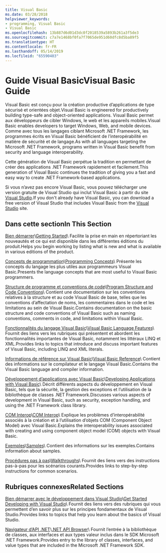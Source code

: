 ```yaml
---
title: Visual Basic
ms.date: 03/28/2018
helpviewer_keywords:
- programming, Visual Basic
- Visual Basic
ms.openlocfilehash: 13b887d6d01d3dc0f2018539a5893b261a3f5de3
ms.sourcegitcommit: c7a7e1468bf0fa7f7065de951d60dfc8d5ba89f5
ms.translationtype: HT
ms.contentlocale: fr-FR
ms.lasthandoff: 05/14/2019
ms.locfileid: "65590403"
---
```

# <a name="visual-basic-guide"></a><span data-ttu-id="0ac9f-102">Guide Visual Basic</span><span class="sxs-lookup"><span data-stu-id="0ac9f-102">Visual Basic Guide</span></span>

<span data-ttu-id="0ac9f-103">Visual Basic est conçu pour la création productive d’applications de type sécurisé et orientées objet.</span><span class="sxs-lookup"><span data-stu-id="0ac9f-103">Visual Basic is engineered for productively building type-safe and object-oriented applications.</span></span> <span data-ttu-id="0ac9f-104">Visual Basic permet aux développeurs de cibler Windows, le web et les appareils mobiles.</span><span class="sxs-lookup"><span data-stu-id="0ac9f-104">Visual Basic enables developers to target Windows, Web, and mobile devices.</span></span> <span data-ttu-id="0ac9f-105">Comme avec tous les langages ciblant Microsoft .NET Framework, les programmes écrits en Visual Basic bénéficient de l’interopérabilité en matière de sécurité et de langage.</span><span class="sxs-lookup"><span data-stu-id="0ac9f-105">As with all languages targeting the Microsoft .NET Framework, programs written in Visual Basic benefit from security and language interoperability.</span></span>  
  
<span data-ttu-id="0ac9f-106">Cette génération de Visual Basic perpétue la tradition en permettant de créer des applications .NET Framework rapidement et facilement.</span><span class="sxs-lookup"><span data-stu-id="0ac9f-106">This generation of Visual Basic continues the tradition of giving you a fast and easy way to create .NET Framework-based applications.</span></span>  

<span data-ttu-id="0ac9f-107">Si vous n’avez pas encore Visual Basic, vous pouvez télécharger une version gratuite de Visual Studio qui inclut Visual Basic à partir du site [Visual Studio](https://aka.ms/vsdownload?utm_source=mscom&utm_campaign=msdocs).</span><span class="sxs-lookup"><span data-stu-id="0ac9f-107">If you don't already have Visual Basic, you can download a free version of Visual Studio that includes Visual Basic from the [Visual Studio](https://aka.ms/vsdownload?utm_source=mscom&utm_campaign=msdocs) site.</span></span>

## <a name="in-this-section"></a><span data-ttu-id="0ac9f-108">Dans cette section</span><span class="sxs-lookup"><span data-stu-id="0ac9f-108">In This Section</span></span>  

<span data-ttu-id="0ac9f-109">[Bien démarrer](../visual-basic/getting-started/index.md)\\</span><span class="sxs-lookup"><span data-stu-id="0ac9f-109">[Getting Started](../visual-basic/getting-started/index.md)\\</span></span>
<span data-ttu-id="0ac9f-110">Facilite la prise en main en répertoriant les nouveautés et ce qui est disponible dans les différentes éditions du produit.</span><span class="sxs-lookup"><span data-stu-id="0ac9f-110">Helps you begin working by listing what is new and what is available in various editions of the product.</span></span>  
   
<span data-ttu-id="0ac9f-111">[Concepts de programmation](../visual-basic/programming-guide/concepts/index.md)\\</span><span class="sxs-lookup"><span data-stu-id="0ac9f-111">[Programming Concepts](../visual-basic/programming-guide/concepts/index.md)\\</span></span>
<span data-ttu-id="0ac9f-112">Présente les concepts du langage les plus utiles aux programmeurs Visual Basic.</span><span class="sxs-lookup"><span data-stu-id="0ac9f-112">Presents the language concepts that are most useful to Visual Basic programmers.</span></span>

<span data-ttu-id="0ac9f-113">[Structure de programme et conventions de code](../visual-basic/programming-guide/program-structure/program-structure-and-code-conventions.md)\\</span><span class="sxs-lookup"><span data-stu-id="0ac9f-113">[Program Structure and Code Conventions](../visual-basic/programming-guide/program-structure/program-structure-and-code-conventions.md)\\</span></span>
<span data-ttu-id="0ac9f-114">Contient une documentation sur les conventions relatives à la structure et au code Visual Basic de base, telles que les conventions d’affectation de noms, les commentaires dans le code et les limitations au sein de Visual Basic.</span><span class="sxs-lookup"><span data-stu-id="0ac9f-114">Contains documentation on the basic structure and code conventions of Visual Basic such as naming conventions, comments in code, and limitations within Visual Basic.</span></span>  
  
<span data-ttu-id="0ac9f-115">[Fonctionnalités du langage Visual Basic](../visual-basic/programming-guide/language-features/index.md)\\</span><span class="sxs-lookup"><span data-stu-id="0ac9f-115">[Visual Basic Language Features](../visual-basic/programming-guide/language-features/index.md)\\</span></span>
<span data-ttu-id="0ac9f-116">Fournit des liens vers les rubriques qui présentent et abordent les fonctionnalités importantes de Visual Basic, notamment les littéraux LINQ et XML.</span><span class="sxs-lookup"><span data-stu-id="0ac9f-116">Provides links to topics that introduce and discuss important features of Visual Basic, including LINQ and XML literals.</span></span>  
   
<span data-ttu-id="0ac9f-117">[Informations de référence sur Visual Basic](../visual-basic/reference/index.md)\\</span><span class="sxs-lookup"><span data-stu-id="0ac9f-117">[Visual Basic Reference](../visual-basic/reference/index.md)\\</span></span>
<span data-ttu-id="0ac9f-118">Contient des informations sur le compilateur et le langage Visual Basic.</span><span class="sxs-lookup"><span data-stu-id="0ac9f-118">Contains the Visual Basic language and compiler information.</span></span>  

<span data-ttu-id="0ac9f-119">[Développement d’applications avec Visual Basic](../visual-basic/developing-apps/index.md)\\</span><span class="sxs-lookup"><span data-stu-id="0ac9f-119">[Developing Applications with Visual Basic](../visual-basic/developing-apps/index.md)\\</span></span>
<span data-ttu-id="0ac9f-120">Décrit différents aspects du développement en Visual Basic, tels que la sécurité, la gestion des exceptions et l’utilisation de la bibliothèque de classes .NET Framework.</span><span class="sxs-lookup"><span data-stu-id="0ac9f-120">Discusses various aspects of development in Visual Basic, such as security, exception handling, and using the .NET Framework class library.</span></span>

<span data-ttu-id="0ac9f-121">[COM Interop](../visual-basic/programming-guide/com-interop/index.md)\\</span><span class="sxs-lookup"><span data-stu-id="0ac9f-121">[COM Interop](../visual-basic/programming-guide/com-interop/index.md)\\</span></span>
<span data-ttu-id="0ac9f-122">Explique les problèmes d’interopérabilité associés à la création et à l’utilisation d’objets COM (Component Object Model) avec Visual Basic.</span><span class="sxs-lookup"><span data-stu-id="0ac9f-122">Explains the interoperability issues associated with creating and using component object model (COM) objects with Visual Basic.</span></span>  
  
<span data-ttu-id="0ac9f-123">[Exemples](../visual-basic/sample-applications.md)\\</span><span class="sxs-lookup"><span data-stu-id="0ac9f-123">[Samples](../visual-basic/sample-applications.md)\\</span></span>
<span data-ttu-id="0ac9f-124">Contient des informations sur les exemples.</span><span class="sxs-lookup"><span data-stu-id="0ac9f-124">Contains information about samples.</span></span>  
  
<span data-ttu-id="0ac9f-125">[Procédures pas à pas](../visual-basic/walkthroughs.md)\\</span><span class="sxs-lookup"><span data-stu-id="0ac9f-125">[Walkthroughs](../visual-basic/walkthroughs.md)\\</span></span>
<span data-ttu-id="0ac9f-126">Fournit des liens vers des instructions pas-à-pas pour les scénarios courants.</span><span class="sxs-lookup"><span data-stu-id="0ac9f-126">Provides links to step-by-step instructions for common scenarios.</span></span>  
  
## <a name="related-sections"></a><span data-ttu-id="0ac9f-127">Rubriques connexes</span><span class="sxs-lookup"><span data-stu-id="0ac9f-127">Related Sections</span></span>  

<span data-ttu-id="0ac9f-128">[Bien démarrer avec le développement dans Visual Studio](/visualstudio/ide/get-started-developing-with-visual-studio)\\</span><span class="sxs-lookup"><span data-stu-id="0ac9f-128">[Get Started Developing with Visual Studio](/visualstudio/ide/get-started-developing-with-visual-studio)\\</span></span>
<span data-ttu-id="0ac9f-129">Fournit des liens vers des rubriques qui vous permettent d’en savoir plus sur les principes fondamentaux de Visual Studio.</span><span class="sxs-lookup"><span data-stu-id="0ac9f-129">Provides links to topics that help you learn about the basics of Visual Studio.</span></span>  
  
<span data-ttu-id="0ac9f-130">[Navigateur d’API .NET](../../api/index.md)\\</span><span class="sxs-lookup"><span data-stu-id="0ac9f-130">[.NET API Browser](../../api/index.md)\\</span></span>
<span data-ttu-id="0ac9f-131">Fournit l’entrée à la bibliothèque de classes, aux interfaces et aux types valeur inclus dans le SDK Microsoft .NET Framework.</span><span class="sxs-lookup"><span data-stu-id="0ac9f-131">Provides entry to the library of classes, interfaces, and value types that are included in the Microsoft .NET Framework SDK.</span></span>
